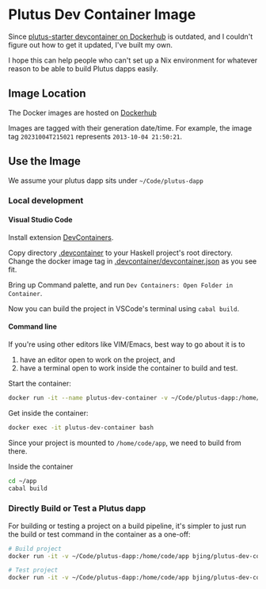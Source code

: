 # Plutus Dev Container Image

Since [plutus-starter devcontainer on Dockerhub] is outdated, and I couldn't
figure out how to get it updated, I've built my own.

I hope this can help people who can't set up a Nix environment for whatever reason
to be able to build Plutus dapps easily.

## Image Location

The Docker images are hosted on [Dockerhub](https://hub.docker.com/r/bjing/plutus-apps-container/tags)

Images are tagged with their generation date/time.
For example, the image tag `20231004T215021` represents `2013-10-04 21:50:21`.

## Use the Image

We assume your plutus dapp sits under `~/Code/plutus-dapp`

### Local development

#### Visual Studio Code

Install extension [DevContainers](https://marketplace.visualstudio.com/items?itemName=ms-vscode-remote.remote-containers).

Copy directory [.devcontainer](.devcontainer/) to your Haskell project's root directory. 
Change the docker image tag in [.devcontainer/devcontainer.json](.devcontainer/devcontainer.json) as you see fit.

Bring up Command palette, and run `Dev Containers: Open Folder in Container`.

Now you can build the project in VSCode's terminal using `cabal build`.

#### Command line

If you're using other editors like VIM/Emacs, best way to go about it is to 
1. have an editor open to work on the project, and
2. have a terminal open to work inside the container to build and test.

Start the container:

```sh
docker run -it --name plutus-dev-container -v ~/Code/plutus-dapp:/home/code/app bjing/plutus-dev-container:latest
```

Get inside the container:

```sh
docker exec -it plutus-dev-container bash
```

Since your project is mounted to `/home/code/app`, we need to build from there. 

Inside the container

```sh
cd ~/app
cabal build 
```

### Directly Build or Test a Plutus dapp

For building or testing a project on a build pipeline, it's simpler to just run
the build or test command in the container as a one-off:

```sh
# Build project
docker run -it -v ~/Code/plutus-dapp:/home/code/app bjing/plutus-dev-container:latest ./build.sh

# Test project
docker run -it -v ~/Code/plutus-dapp:/home/code/app bjing/plutus-dev-container:latest ./test.sh
```

[plutus-starter devcontainer on Dockerhub]: https://hub.docker.com/r/inputoutput/plutus-starter-devcontainer
